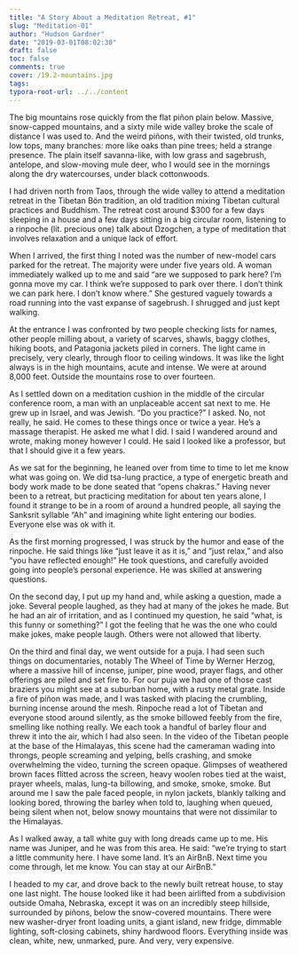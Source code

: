 ```yaml
---
title: "A Story About a Meditation Retreat, #1"
slug: "Meditation-01"
author: "Hudson Gardner"
date: "2019-03-01T08:02:30"
draft: false
toc: false
comments: true
cover: /19.2-mountains.jpg
tags:
typora-root-url: ../../content
---
```


The big mountains rose quickly from the flat piñon plain below. Massive, snow-capped mountains, and a sixty mile wide valley broke the scale of distance I was used to. And the weird piñons, with their twisted, old trunks, low tops, many branches: more like oaks than pine trees; held a strange presence. The plain itself savanna-like, with low grass and sagebrush, antelope, and slow-moving mule deer, who I would see in the mornings along the dry watercourses, under black cottonwoods.  

I had driven north from Taos, through the wide valley to attend a meditation retreat in the Tibetan Bön tradition, an old tradition mixing Tibetan cultural practices and Buddhism. The retreat cost around $300 for a few days sleeping in a house and a few days sitting in a big circular room, listening to a rinpoche (lit. precious one) talk about Dzogchen, a type of meditation that involves relaxation and a unique lack of effort.  

When I arrived, the first thing I noted was the number of new-model cars parked for the retreat. The majority were under five years old. A woman immediately walked up to me and said “are we supposed to park here? I’m gonna move my car. I think we’re supposed to park over there. I don’t think we can park here. I don’t know where.” She gestured vaguely towards a road running into the vast expanse of sagebrush. I shrugged and just kept walking.  

At the entrance I was confronted by two people checking lists for names, other people milling about, a variety of scarves, shawls, baggy clothes, hiking boots, and Patagonia jackets piled in corners. The light came in precisely, very clearly, through floor to ceiling windows. It was like the light always is in the high mountains, acute and intense. We were at around 8,000 feet. Outside the mountains rose to over fourteen.  

As I settled down on a meditation cushion in the middle of the circular conference room, a man with an unplaceable accent sat next to me. He grew up in Israel, and was Jewish. “Do you practice?” I asked. No, not really, he said. He comes to these things once or twice a year. He’s a massage therapist. He asked me what I did. I said I wandered around and wrote, making money however I could. He said I looked like a professor, but that I should give it a few years.  

As we sat for the beginning, he leaned over from time to time to let me know what was going on. We did tsa-lung practice, a type of energetic breath and body work made to be done seated that “opens chakras.” Having never been to a retreat, but practicing meditation for about ten years alone, I found it strange to be in a room of around a hundred people, all saying the Sanksrit syllable “Ah” and imagining white light entering our bodies. Everyone else was ok with it.  

As the first morning progressed, I was struck by the humor and ease of the rinpoche. He said things like “just leave it as it is,” and “just relax,” and also “you have reflected enough!” He took questions, and carefully avoided going into people’s personal experience. He was skilled at answering questions.  

On the second day, I put up my hand and, while asking a question, made a joke. Several people laughed, as they had at many of the jokes he made. But he had an air of irritation, and as I continued my question, he said “what, is this funny or something?” I got the feeling that he was the one who could make jokes, make people laugh. Others were not allowed that liberty.  

On the third and final day, we went outside for a puja. I had seen such things on documentaries, notably The Wheel of Time by Werner Herzog, where a massive hill of incense, juniper, pine wood, prayer flags, and other offerings are piled and set fire to. For our puja we had one of those cast braziers you might see at a suburban home, with a rusty metal grate. Inside a fire of piñon was made, and I was tasked with placing the crumbling, burning incense around the mesh. Rinpoche read a lot of Tibetan and everyone stood around silently, as the smoke billowed feebly from the fire, smelling like nothing really. We each took a handful of barley flour and threw it into the air, which I had also seen. In the video of the Tibetan people at the base of the Himalayas, this scene had the cameraman wading into throngs, people screaming and yelping, bells crashing, and smoke overwhelming the video, turning the screen opaque. Glimpses of weathered brown faces flitted across the screen, heavy woolen robes tied at the waist, prayer wheels, malas, lung-ta billowing, and smoke, smoke, smoke. But around me I saw the pale faced people, in nylon jackets, blankly talking and looking bored, throwing the barley when told to, laughing when queued, being silent when not, below snowy mountains that were not dissimilar to the Himalayas.   

As I walked away, a tall white guy with long dreads came up to me. His name was Juniper, and he was from this area. He said: “we’re trying to start a little community here. I have some land. It’s an AirBnB. Next time you come through, let me know. You can stay at our AirBnB.”  

I headed to my car, and drove back to the newly built retreat house, to stay one last night. The house looked like it had been airlifted from a subdivision outside Omaha, Nebraska, except it was on an incredibly steep hillside, surrounded by piñons, below the snow-covered mountains. There were new washer-dryer front loading units, a giant island, new fridge, dimmable lighting, soft-closing cabinets, shiny hardwood floors. Everything inside was clean, white, new, unmarked, pure. And very, very expensive.